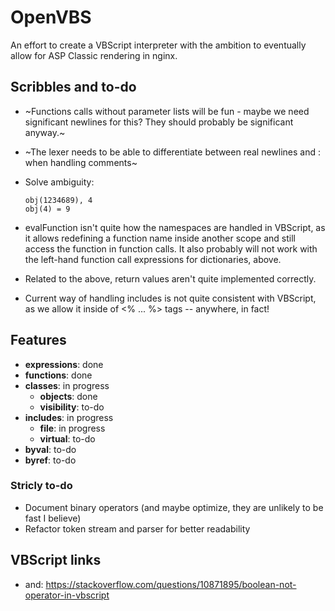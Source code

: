 # OpenVBS

An effort to create a VBScript interpreter with the ambition to
eventually allow for ASP Classic rendering in nginx.


## Scribbles and to-do

* ~Functions calls without parameter lists will be fun - maybe we need
  significant newlines for this? They should probably be significant anyway.~

* ~The lexer needs to be able to differentiate between real newlines and : when
  handling comments~

* Solve ambiguity:
  ```
  obj(1234689), 4
  obj(4) = 9
  ```

* evalFunction isn't quite how the namespaces are handled in VBScript,
  as it allows redefining a function name inside another scope and still
  access the function in function calls. It also probably will not work
  with the left-hand function call expressions for dictionaries, above.

* Related to the above, return values aren't quite implemented correctly.

* Current way of handling includes is not quite consistent with VBScript,
  as we allow it inside of <% ... %> tags -- anywhere, in fact!

## Features
* **expressions**: done
* **functions**: done
* **classes**: in progress
  * **objects**: done
  * **visibility**: to-do
* **includes**: in progress
  * **file**: in progress
  * **virtual**: to-do
* **byval**: to-do
* **byref**: to-do

### Stricly to-do
* Document binary operators (and maybe optimize, they are unlikely to be fast I believe)
* Refactor token stream and parser for better readability

## VBScript links
* and: https://stackoverflow.com/questions/10871895/boolean-not-operator-in-vbscript

